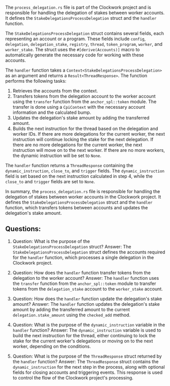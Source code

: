 The `process_delegation.rs` file is part of the Clockwork project and is responsible for handling the delegation of stakes between worker accounts. It defines the `StakeDelegationsProcessDelegation` struct and the `handler` function.

The `StakeDelegationsProcessDelegation` struct contains several fields, each representing an account or a program. These fields include `config`, `delegation`, `delegation_stake`, `registry`, `thread`, `token_program`, `worker`, and `worker_stake`. The struct uses the `#[derive(Accounts)]` macro to automatically generate the necessary code for working with these accounts.

The `handler` function takes a `Context<StakeDelegationsProcessDelegation>` as an argument and returns a `Result<ThreadResponse>`. The function performs the following tasks:

1. Retrieves the accounts from the context.
2. Transfers tokens from the delegation account to the worker account using the `transfer` function from the `anchor_spl::token` module. The transfer is done using a `CpiContext` with the necessary account information and the calculated bump.
3. Updates the delegation's stake amount by adding the transferred amount.
4. Builds the next instruction for the thread based on the delegation and worker IDs. If there are more delegations for the current worker, the next instruction will continue locking the stake for the next delegation. If there are no more delegations for the current worker, the next instruction will move on to the next worker. If there are no more workers, the dynamic instruction will be set to `None`.

The `handler` function returns a `ThreadResponse` containing the `dynamic_instruction`, `close_to`, and `trigger` fields. The `dynamic_instruction` field is set based on the next instruction calculated in step 4, while the `close_to` and `trigger` fields are set to `None`.

In summary, the `process_delegation.rs` file is responsible for handling the delegation of stakes between worker accounts in the Clockwork project. It defines the `StakeDelegationsProcessDelegation` struct and the `handler` function, which transfers tokens between accounts and updates the delegation's stake amount.

## Questions:

1. Question: What is the purpose of the `StakeDelegationsProcessDelegation` struct?
   Answer: The `StakeDelegationsProcessDelegation` struct defines the accounts required for the `handler` function, which processes a single delegation in the Clockwork project.

2. Question: How does the `handler` function transfer tokens from the delegation to the worker account?
   Answer: The `handler` function uses the `transfer` function from the `anchor_spl::token` module to transfer tokens from the `delegation_stake` account to the `worker_stake` account.

3. Question: How does the `handler` function update the delegation's stake amount?
   Answer: The `handler` function updates the delegation's stake amount by adding the transferred amount to the current `delegation.stake_amount` using the `checked_add` method.

4. Question: What is the purpose of the `dynamic_instruction` variable in the `handler` function?
   Answer: The `dynamic_instruction` variable is used to build the next instruction for the thread, either continuing to lock the stake for the current worker's delegations or moving on to the next worker, depending on the conditions.

5. Question: What is the purpose of the `ThreadResponse` struct returned by the `handler` function?
   Answer: The `ThreadResponse` struct contains the `dynamic_instruction` for the next step in the process, along with optional fields for closing accounts and triggering events. This response is used to control the flow of the Clockwork project's processing.
